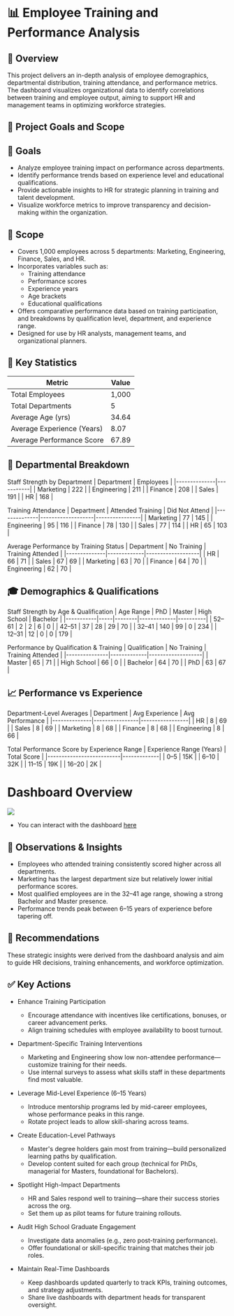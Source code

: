 # 📊 Employee Training and Performance Analysis

## 📝  Overview
This project delivers an in-depth analysis of employee demographics, departmental distribution, training attendance, and performance metrics. The dashboard visualizes organizational data to identify correlations between training and employee output, aiming to support HR and management teams in optimizing workforce strategies.

## 🎯 Project Goals and Scope

## 🔹 Goals
- Analyze employee training impact on performance across departments.
- Identify performance trends based on experience level and educational qualifications.
- Provide actionable insights to HR for strategic planning in training and talent development.
- Visualize workforce metrics to improve transparency and decision-making within the organization.

## 🔹 Scope
- Covers 1,000 employees across 5 departments: Marketing, Engineering, Finance, Sales, and HR.
- Incorporates variables such as:
  - Training attendance
  - Performance scores
  - Experience years
  - Age brackets
  - Educational qualifications
- Offers comparative performance data based on training participation, and breakdowns by qualification level, department, and experience range.
- Designed for use by HR analysts, management teams, and organizational planners.

## 👥 Key Statistics
| Metric                    | Value  |
|---------------------------|--------|
| Total Employees           | 1,000  |
| Total Departments         | 5      |
| Average Age (yrs)         | 34.64  |
| Average Experience (Years)| 8.07   |
| Average Performance Score | 67.89  |

## 🏢 Departmental Breakdown

Staff Strength by Department
| Department   | Employees |
|--------------|-----------|
| Marketing    | 222       |
| Engineering  | 211       |
| Finance      | 208       |
| Sales        | 191       |
| HR           | 168       |

Training Attendance
| Department   | Attended Training | Did Not Attend |
|--------------|-------------------|----------------|
| Marketing    | 77                | 145            |
| Engineering  | 95                | 116            |
| Finance      | 78                | 130            |
| Sales        | 77                | 114            |
| HR           | 65                | 103            |

Average Performance by Training Status
| Department   | No Training | Training Attended |
|--------------|-------------|-------------------|
| HR           | 66          | 71                |
| Sales        | 67          | 69                |
| Marketing    | 63          | 70                |
| Finance      | 64          | 70                |
| Engineering  | 62          | 70                |

## 🎓 Demographics & Qualifications

Staff Strength by Age & Qualification
| Age Range | PhD | Master | High School | Bachelor |
|-----------|-----|--------|-------------|----------|
| 52–61     | 2   | 2      | 6           | 0        |
| 42–51     | 37  | 28     | 29          | 70       |
| 32–41     | 140 | 99     | 0           | 234      |
| 12–31     | 12  | 0      | 0           | 179      |

Performance by Qualification & Training
| Qualification | No Training | Training Attended |
|---------------|-------------|-------------------|
| Master        | 65          | 71                |
| High School   | 66          | 0                 |
| Bachelor      | 64          | 70                |
| PhD           | 63          | 67                |

## 📈 Performance vs Experience

Department-Level Averages
| Department   | Avg Experience | Avg Performance |
|--------------|----------------|-----------------|
| HR           | 8              | 69              |
| Sales        | 8              | 69              |
| Marketing    | 8              | 68              |
| Finance      | 8              | 68              |
| Engineering  | 8              | 66              |

Total Performance Score by Experience Range
| Experience Range (Years) | Total Score |
|--------------------------|-------------|
| 0–5                      | 15K         |
| 6–10                     | 32K         |
| 11–15                    | 19K         |
| 16–20                    | 2K          |

# Dashboard Overview 
![](https://github.com/VictorOkomayin/Files/blob/main/Employee%20Training%20and%20Performance%20Dashboard.png)

- You can interact with the dashboard [here](https://app.powerbi.com/Redirect?action=openreport&context=Annotate&ctid=b5a294b7-8629-43bb-8bb1-e56868124d9c&pbi_source=mobile_android&groupObjectId=660823ff-b3e6-43f3-958b-ed74c3e12048&reportObjectId=d9b1eee5-a582-46cd-b4e1-bd50ce6841ae&reportPage=8c675b269c72128a083b&bookmarkGuid=9f825634-d26c-4c07-ace2-8586b87c50f6&fullScreen=0)


## 📌 Observations & Insights
- Employees who attended training consistently scored higher across all departments.
- Marketing has the largest department size but relatively lower initial performance scores.
- Most qualified employees are in the 32–41 age range, showing a strong Bachelor and Master presence.
- Performance trends peak between 6–15 years of experience before tapering off.

## 🧩 Recommendations

These strategic insights were derived from the dashboard analysis and aim to guide HR decisions, training enhancements, and workforce optimization.

## ✅ Key Actions

- Enhance Training Participation
  - Encourage attendance with incentives like certifications, bonuses, or career advancement perks.
  - Align training schedules with employee availability to boost turnout.

- Department-Specific Training Interventions
  - Marketing and Engineering show low non-attendee performance—customize training for their needs.
  - Use internal surveys to assess what skills staff in these departments find most valuable.

- Leverage Mid-Level Experience (6–15 Years)
  - Introduce mentorship programs led by mid-career employees, whose performance peaks in this range.
  - Rotate project leads to allow skill-sharing across teams.

- Create Education-Level Pathways
  - Master's degree holders gain most from training—build personalized learning paths by qualification.
  - Develop content suited for each group (technical for PhDs, managerial for Masters, foundational for Bachelors).

- Spotlight High-Impact Departments
  - HR and Sales respond well to training—share their success stories across the org.
  - Set them up as pilot teams for future training rollouts.

- Audit High School Graduate Engagement
  - Investigate data anomalies (e.g., zero post-training performance).
  - Offer foundational or skill-specific training that matches their job roles.

- Maintain Real-Time Dashboards
  - Keep dashboards updated quarterly to track KPIs, training outcomes, and strategy adjustments.
  - Share live dashboards with department heads for transparent oversight.





